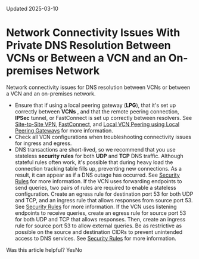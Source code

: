 Updated 2025-03-10
# Network Connectivity Issues With Private DNS Resolution Between VCNs or Between a VCN and an On-premises Network
Network connectivity issues for DNS resolution between VCNs or between a VCN and an on-premises network.
  * Ensure that if using a local peering gateway (**LPG**), that it's set up correctly between **VCNs** , and that the remote peering connection, **IPSec** tunnel, or FastConnect is set up correctly between resolvers. See [Site-to-Site VPN](https://docs.oracle.com/iaas/Content/Network/Tasks/managingIPsec.htm), [FastConnect](https://docs.oracle.com/iaas/Content/Network/Concepts/fastconnect.htm), and [Local VCN Peering using Local Peering Gateways](https://docs.oracle.com/iaas/Content/Network/Tasks/localVCNpeering.htm) for more information.
  * Check all VCN configurations when troubleshooting connectivity issues for ingress and egress.
  * DNS transactions are short-lived, so we recommend that you use stateless **security rules** for both **UDP** and **TCP** DNS traffic. Although stateful rules often work, it's possible that during heavy load the connection tracking table fills up, preventing new connections. As a result, it can appear as if a DNS outage has occurred. See [Security Rules](https://docs.oracle.com/iaas/Content/Network/Concepts/securityrules.htm) for more information. 
If the VCN uses forwarding endpoints to send queries, two pairs of rules are required to enable a stateless configuration. Create an egress rule for destination port 53 for both UDP and TCP, and an ingress rule that allows responses from source port 53. See [Security Rules](https://docs.oracle.com/iaas/Content/Network/Concepts/securityrules.htm) for more information. 
If the VCN uses listening endpoints to receive queries, create an egress rule for source port 53 for both UDP and TCP that allows responses. Then, create an ingress rule for source port 53 to allow external queries. Be as restrictive as possible on the source and destination CIDRs to prevent unintended access to DNS services. See [Security Rules](https://docs.oracle.com/iaas/Content/Network/Concepts/securityrules.htm) for more information. 


Was this article helpful?
YesNo

